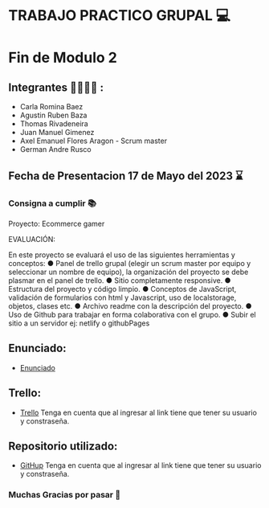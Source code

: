 # TRABAJO PRACTICO GRUPAL 💻

# Fin de Modulo 2

## Integrantes 👨‍👨‍👧‍👦 :
- Carla Romina Baez 
- Agustin Ruben Baza
- Thomas Rivadeneira
- Juan Manuel Gimenez
- Axel Emanuel Flores Aragon - Scrum master
- German Andre Rusco


## Fecha de Presentacion 17 de Mayo del 2023 ⌛

### Consigna a cumplir 📚

Proyecto: Ecommerce gamer

EVALUACIÓN:

En este proyecto se evaluará el uso de las siguientes herramientas y conceptos:
● Panel de trello grupal (elegir un scrum master por equipo y seleccionar un nombre de
equipo), la organización del proyecto se debe plasmar en el panel de trello.
● Sitio completamente responsive.
● Estructura del proyecto y código limpio.
● Conceptos de JavaScript, validación de formularios con html y Javascript, uso de localstorage,
objetos, clases etc.
● Archivo readme con la descripción del proyecto.
● Uso de Github para trabajar en forma colaborativa con el grupo.
● Subir el sitio a un servidor ej: netlify o githubPages

## Enunciado:
- [Enunciado](https://drive.google.com/file/d/1gfcsseV-vAw2pjRdFjvQurEaDLHLqj4B/view)
## Trello:
- [Trello](https://trello.com/b/1Q8GP3Ne/xgames)
Tenga en cuenta que al ingresar al link tiene que tener su usuario y constraseña.
## Repositorio utilizado: 
- [GitHup](https://github.com/juanmakorn/Xgames---modulo-2.git)
Tenga en cuenta que al ingresar al link tiene que tener su usuario y constraseña.

### Muchas Gracias por pasar 👏
